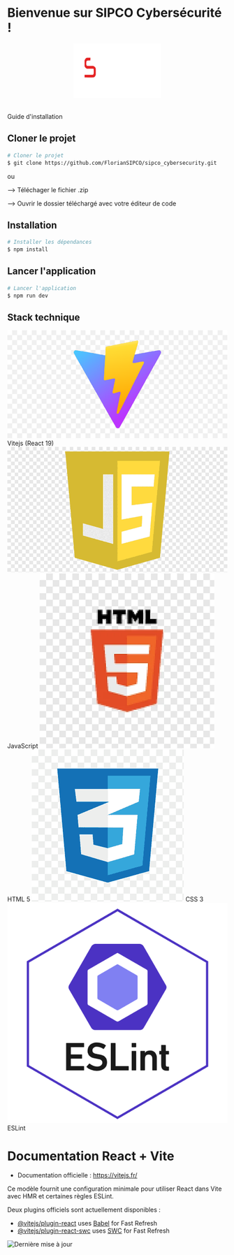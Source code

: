 # Bienvenue sur SIPCO Cybersécurité !

<p align="center">
<img src="https://github.com/FlorianSIPCO/sipco_cybersecurity/blob/main/public/logo.png" alt="Logo SIPCO" width="200"/>
</p>

<br />
Guide d'installation

## Cloner le projet
```bash
# Cloner le projet
$ git clone https://github.com/FlorianSIPCO/sipco_cybersecurity.git
```
ou

--> Téléchager le fichier .zip

--> Ouvrir le dossier téléchargé avec votre éditeur de code

## Installation

```bash
# Installer les dépendances
$ npm install
```

## Lancer l'application
```bash
# Lancer l'application
$ npm run dev
```
## Stack technique
![alt text](image.png) Vitejs (React 19)
![alt text](image-4.png) JavaScript
![alt text](image-2.png) HTML 5
![alt text](image-1.png) CSS 3
![alt text](image-3.png) ESLint

# Documentation React + Vite

- Documentation officielle : https://vitejs.fr/

Ce modèle fournit une configuration minimale pour utiliser React dans Vite avec HMR et certaines règles ESLint.

Deux plugins officiels sont actuellement disponibles :

- [@vitejs/plugin-react](https://github.com/vitejs/vite-plugin-react/blob/main/packages/plugin-react) uses [Babel](https://babeljs.io/) for Fast Refresh
- [@vitejs/plugin-react-swc](https://github.com/vitejs/vite-plugin-react/blob/main/packages/plugin-react-swc) uses [SWC](https://swc.rs/) for Fast Refresh

![Dernière mise à jour](https://img.shields.io/github/last-commit/FlorianSIPCO/sipco_cybersecurity?label=Dernière%20mise%20à%20jour)